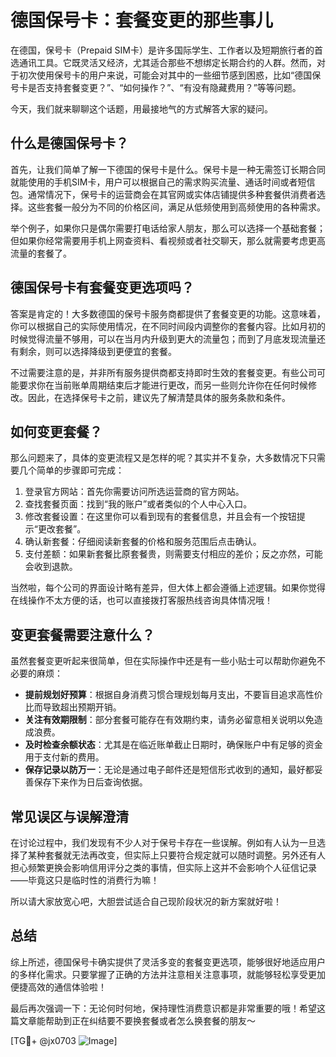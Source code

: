 # 德国保号卡：套餐变更的那些事儿

在德国，保号卡（Prepaid SIM卡）是许多国际学生、工作者以及短期旅行者的首选通讯工具。它既灵活又经济，尤其适合那些不想绑定长期合约的人群。然而，对于初次使用保号卡的用户来说，可能会对其中的一些细节感到困惑，比如“德国保号卡是否支持套餐变更？”、“如何操作？”、“有没有隐藏费用？”等等问题。

今天，我们就来聊聊这个话题，用最接地气的方式解答大家的疑问。

## 什么是德国保号卡？

首先，让我们简单了解一下德国的保号卡是什么。保号卡是一种无需签订长期合同就能使用的手机SIM卡，用户可以根据自己的需求购买流量、通话时间或者短信包。通常情况下，保号卡的运营商会在其官网或实体店铺提供多种套餐供消费者选择。这些套餐一般分为不同的价格区间，满足从低频使用到高频使用的各种需求。

举个例子，如果你只是偶尔需要打电话给家人朋友，那么可以选择一个基础套餐；但如果你经常需要用手机上网查资料、看视频或者社交聊天，那么就需要考虑更高流量的套餐了。

## 德国保号卡有套餐变更选项吗？

答案是肯定的！大多数德国的保号卡服务商都提供了套餐变更的功能。这意味着，你可以根据自己的实际使用情况，在不同时间段内调整你的套餐内容。比如月初的时候觉得流量不够用，可以在当月内升级到更大的流量包；而到了月底发现流量还有剩余，则可以选择降级到更便宜的套餐。

不过需要注意的是，并非所有服务提供商都支持即时生效的套餐变更。有些公司可能要求你在当前账单周期结束后才能进行更改，而另一些则允许你在任何时候修改。因此，在选择保号卡之前，建议先了解清楚具体的服务条款和条件。

## 如何变更套餐？

那么问题来了，具体的变更流程又是怎样的呢？其实并不复杂，大多数情况下只需要几个简单的步骤即可完成：

1. 登录官方网站：首先你需要访问所选运营商的官方网站。
2. 查找套餐页面：找到“我的账户”或者类似的个人中心入口。
3. 修改套餐设置：在这里你可以看到现有的套餐信息，并且会有一个按钮提示“更改套餐”。
4. 确认新套餐：仔细阅读新套餐的价格和服务范围后点击确认。
5. 支付差额：如果新套餐比原套餐贵，则需要支付相应的差价；反之亦然，可能会收到退款。

当然啦，每个公司的界面设计略有差异，但大体上都会遵循上述逻辑。如果你觉得在线操作不太方便的话，也可以直接拨打客服热线咨询具体情况哦！

## 变更套餐需要注意什么？

虽然套餐变更听起来很简单，但在实际操作中还是有一些小贴士可以帮助你避免不必要的麻烦：

- **提前规划好预算**：根据自身消费习惯合理规划每月支出，不要盲目追求高性价比而导致超出预期开销。
- **关注有效期限制**：部分套餐可能存在有效期约束，请务必留意相关说明以免造成浪费。
- **及时检查余额状态**：尤其是在临近账单截止日期时，确保账户中有足够的资金用于支付新的费用。
- **保存记录以防万一**：无论是通过电子邮件还是短信形式收到的通知，最好都妥善保存下来作为日后查询依据。

## 常见误区与误解澄清

在讨论过程中，我们发现有不少人对于保号卡存在一些误解。例如有人认为一旦选择了某种套餐就无法再改变，但实际上只要符合规定就可以随时调整。另外还有人担心频繁更换会影响信用评分之类的事情，但实际上这并不会影响个人征信记录——毕竟这只是临时性的消费行为嘛！

所以请大家放宽心吧，大胆尝试适合自己现阶段状况的新方案就好啦！

## 总结

综上所述，德国保号卡确实提供了灵活多变的套餐变更选项，能够很好地适应用户的多样化需求。只要掌握了正确的方法并注意相关注意事项，就能够轻松享受更加便捷高效的通信体验啦！

最后再次强调一下：无论何时何地，保持理性消费意识都是非常重要的哦！希望这篇文章能帮助到正在纠结要不要换套餐或者怎么换套餐的朋友～ 

[TG💪+ @jx0703 ![Image](https://github.com/user-attachments/assets/dbca1d08-cadb-493c-b0ec-ad6f7a83f270)]
